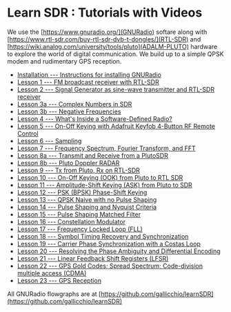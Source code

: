 # Learn SDR : Tutorials with Videos

We use the [https://www.gnuradio.org/](GNURadio) softare along with [https://www.rtl-sdr.com/buy-rtl-sdr-dvb-t-dongles/](RTL-SDR) and [https://wiki.analog.com/university/tools/pluto](ADALM-PLUTO) hardware to explore the world of digital communication. We build up to a simple QPSK modem and rudimentary GPS reception.

- [Installation --- Instructions for installing GNURadio](installation.md)
- [Lesson 1 --- FM broadcast receiver with RTL-SDR](lesson01.md)
- [Lesson 2 --- Signal Generator as sine-wave transmitter and RTL-SDR receiver](lesson02.md)
- [Lesson 3a --- Complex Numbers in SDR](lesson03a.md)
- [Lesson 3b --- Negative Frequencies](lesson03b.md)
- [Lesson 4 --- What's Inside a Software-Defined Radio?](lesson04.md)
- [Lesson 5 --- On-Off Keying with Adafruit Keyfob 4-Button RF Remote Control](lesson05.md)
- [Lesson 6 --- Sampling](lesson06.md)
- [Lesson 7 --- Frequency Spectrum, Fourier Transform, and FFT](lesson07.md)
- [Lesson 8a --- Transmit and Receive from a PlutoSDR](lesson08a.md)
- [Lesson 8b --- Pluto Doppler RADAR](lesson08b.md)
- [Lesson 9 --- Tx from Pluto, Rx on RTL-SDR](lesson09.md)
- [Lesson 10 --- On-Off Keying (OOK) from Pluto to RTL SDR](lesson10.md)
- [Lesson 11 --- Amplitude-Shift Keying (ASK) from Pluto to SDR](lesson11.md)
- [Lesson 12 --- PSK (BPSK) Phase-Shift Keying](lesson12.md)
- [Lesson 13 --- QPSK Naive with no Pulse Shaping](lesson13.md)
- [Lesson 14 --- Pulse Shaping and Nyquist Criteria](lesson14.md)
- [Lesson 15 --- Pulse Shaping Matched Filter](lesson15.md)
- [Lesson 16 --- Constellation Modulator](lesson16.md)
- [Lesson 17 --- Frequency Locked Loop (FLL)](lesson17.md)
- [Lesson 18 --- Symbol Timing Recovery and Synchronization](lesson18.md)
- [Lesson 19 --- Carrier Phase Synchronization with a Costas Loop](lesson19.md)
- [Lesson 20 --- Resolving the Phase Ambiguity and Differential Encoding](lesson20.md)
- [Lesson 21 --- Linear Feedback Shift Registers (LFSR)](lesson21.md)
- [Lesson 22 --- GPS Gold Codes; Spread Spectrum; Code-division multiple access (CDMA)](lesson22.md)
- [Lesson 23 --- GPS Reception](lesson23.md)

All GNURadio flowgraphs are at [https://github.com/gallicchio/learnSDR](https://github.com/gallicchio/learnSDR)

<!---
- Lesson 20 --- Full PSK or QPSK modem with carrier and timing recovery
- Lesson 24 --- Equalization (skip for GNUradio 3.8 because everything changes in 3.9)
- Lesson 25 --- Orthogonal Frequency-Division Multiplexing (OFDM) (Too advanced?)
- Lesson 26 --- Frequency Shift Keying (FSK) Pluto to RTL-SDR
- Lesson 27 --- Minimum-Shift Keying (MSK) and Gaussian-MSK (GMSK)
- Lesson 28 --- Noise (meant to talk about this earlier but it broke the flow)
- Lesson 29 --- Filtering (meant to talk about this earlier but it broke the flow)
- Lesson 30 --- Correlation
- Lesson 31 --- Chirps in radar and LoRa
- Lesson 32 --- Linear Feedback Shift Registers (LFSRs) and Gold Codes
- Lesson 33 --- Spread spectrum and Code-Division Multiple Access (CDMA)
- Lesson 34 --- GPS outside (slide Doppler by hand and see code correlation)
- Lesson 35 --- MIMO Phased array of 2 antennas into a B210
- Lesson 36 --- Direction Finding
-->
